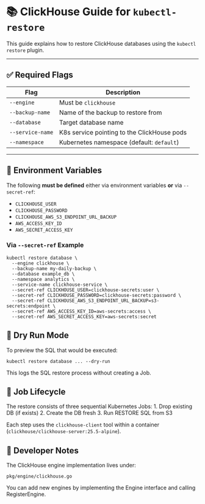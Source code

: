 # 📚 ClickHouse Guide for `kubectl-restore`

This guide explains how to restore ClickHouse databases using the `kubectl restore` plugin.

---

## ✅ Required Flags

| Flag             | Description                                  |
|------------------|----------------------------------------------|
| `--engine`       | Must be `clickhouse`                         |
| `--backup-name`  | Name of the backup to restore from           |
| `--database`     | Target database name                         |
| `--service-name` | K8s service pointing to the ClickHouse pods  |
| `--namespace`    | Kubernetes namespace (default: `default`)    |

---

## 🔐 Environment Variables

The following **must be defined** either via environment variables **or** via `--secret-ref`:

- `CLICKHOUSE_USER`
- `CLICKHOUSE_PASSWORD`
- `CLICKHOUSE_AWS_S3_ENDPOINT_URL_BACKUP`
- `AWS_ACCESS_KEY_ID`
- `AWS_SECRET_ACCESS_KEY`

### Via `--secret-ref` Example

```
kubectl restore database \
  --engine clickhouse \
  --backup-name my-daily-backup \
  --database example_db \
  --namespace analytics \
  --service-name clickhouse-service \
  --secret-ref CLICKHOUSE_USER=clickhouse-secrets:user \
  --secret-ref CLICKHOUSE_PASSWORD=clickhouse-secrets:password \
  --secret-ref CLICKHOUSE_AWS_S3_ENDPOINT_URL_BACKUP=s3-secrets:endpoint \
  --secret-ref AWS_ACCESS_KEY_ID=aws-secrets:access \
  --secret-ref AWS_SECRET_ACCESS_KEY=aws-secrets:secret
```

## 🧪 Dry Run Mode

To preview the SQL that would be executed:

```
kubectl restore database ... --dry-run
```
This logs the SQL restore process without creating a Job.

## 🔄 Job Lifecycle

The restore consists of three sequential Kubernetes Jobs:
    1. Drop existing DB (if exists)
    2. Create the DB fresh
    3. Run RESTORE SQL from S3

Each step uses the `clickhouse-client` tool within a container (`clickhouse/clickhouse-server:25.5-alpine`).

## 🧩 Developer Notes

The ClickHouse engine implementation lives under:

```
pkg/engine/clickhouse.go
```
You can add new engines by implementing the Engine interface and calling RegisterEngine.